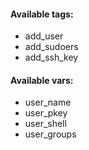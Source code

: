 #### Available tags:
- add_user
- add_sudoers
- add_ssh_key

#### Available vars:
- user_name
- user_pkey
- user_shell
- user_groups

